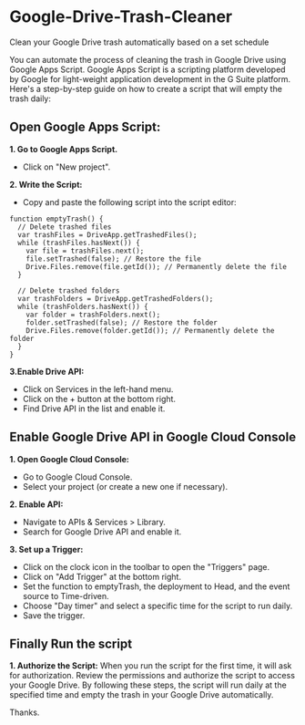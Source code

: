# Google-Drive-Trash-Cleaner
Clean your Google Drive trash automatically based on a set schedule 

You can automate the process of cleaning the trash in Google Drive using Google Apps Script. Google Apps Script is a scripting platform developed by Google for light-weight application development in the G Suite platform. Here's a step-by-step guide on how to create a script that will empty the trash daily:

## Open Google Apps Script:

**1. Go to Google Apps Script.**
- Click on "New project".

**2. Write the Script:**
- Copy and paste the following script into the script editor:

```
function emptyTrash() {
  // Delete trashed files
  var trashFiles = DriveApp.getTrashedFiles();
  while (trashFiles.hasNext()) {
    var file = trashFiles.next();
    file.setTrashed(false); // Restore the file
    Drive.Files.remove(file.getId()); // Permanently delete the file
  }

  // Delete trashed folders
  var trashFolders = DriveApp.getTrashedFolders();
  while (trashFolders.hasNext()) {
    var folder = trashFolders.next();
    folder.setTrashed(false); // Restore the folder
    Drive.Files.remove(folder.getId()); // Permanently delete the folder
  }
}

```

**3.Enable Drive API:**
- Click on Services in the left-hand menu.
- Click on the + button at the bottom right.
- Find Drive API in the list and enable it.


## Enable Google Drive API in Google Cloud Console

**1. Open Google Cloud Console:**
- Go to Google Cloud Console.
- Select your project (or create a new one if necessary).

**2. Enable API:**
- Navigate to APIs & Services > Library.
- Search for Google Drive API and enable it.

**3. Set up a Trigger:**
- Click on the clock icon in the toolbar to open the "Triggers" page.
- Click on "Add Trigger" at the bottom right.
- Set the function to emptyTrash, the deployment to Head, and the event source to Time-driven.
- Choose "Day timer" and select a specific time for the script to run daily.
- Save the trigger.

## Finally Run the script

**1. Authorize the Script:**
When you run the script for the first time, it will ask for authorization.
Review the permissions and authorize the script to access your Google Drive.
By following these steps, the script will run daily at the specified time and empty the trash in your Google Drive automatically.

Thanks.
